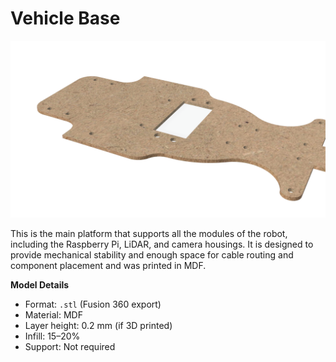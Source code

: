 # Vehicle Base

![Vehicle Base](./vehicle_base.png)

This is the main platform that supports all the modules of the robot, including the Raspberry Pi, LiDAR, and camera housings. It is designed to provide mechanical stability and enough space for cable routing and component placement and was printed in MDF.

**Model Details**
- Format: `.stl` (Fusion 360 export)
- Material: MDF
- Layer height: 0.2 mm (if 3D printed)
- Infill: 15–20%
- Support: Not required

